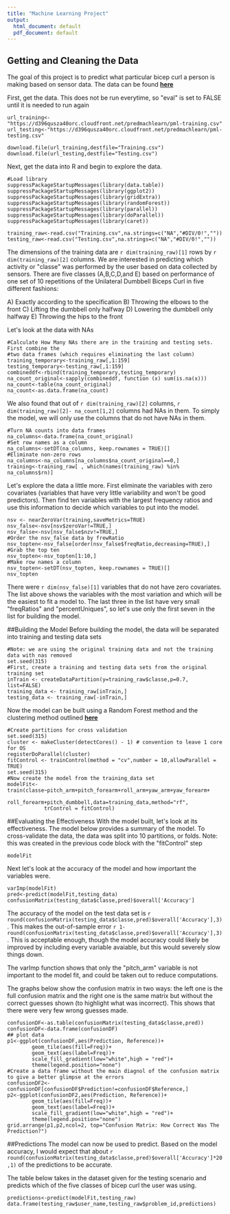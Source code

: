 ```yaml
---
title: "Machine Learning Project"
output:
  html_document: default
  pdf_document: default
---
```


## Getting and Cleaning the Data
The goal of this project is to predict what particular bicep curl a person is making based on sensor data. The data can be found __[here](http://groupware.les.inf.puc-rio.br/har)__

First, get the data. This does not be run everytime, so "eval" is set to FALSE until it is needed to run again

```{r, cache=TRUE,eval=FALSE}
url_training<-"https://d396qusza40orc.cloudfront.net/predmachlearn/pml-training.csv"
url_testing<-"https://d396qusza40orc.cloudfront.net/predmachlearn/pml-testing.csv"

download.file(url_training,destfile="Training.csv")
download.file(url_testing,destfile="Testing.csv")
```

Next, get the data into R and begin to explore the data. 

```{r, cache=FALSE, warning=FALSE}
#Load library
suppressPackageStartupMessages(library(data.table))
suppressPackageStartupMessages(library(ggplot2))
suppressPackageStartupMessages(library(gridExtra))
suppressPackageStartupMessages(library(randomForest))
suppressPackageStartupMessages(library(parallel))
suppressPackageStartupMessages(library(doParallel))
suppressPackageStartupMessages(library(caret))

training_raw<-read.csv("Training.csv",na.strings=c("NA","#DIV/0!",""))
testing_raw<-read.csv("Testing.csv",na.strings=c("NA","#DIV/0!",""))
```

The dimensions of the training data are `r dim(training_raw)[1]` rows by `r dim(training_raw)[2]` columns. We are interested in predicting which activity or "classe" was performed by the user based on data collected by sensors. There are five classes (A,B,C,D,and E) based on performance of one set of 10 repetitions of the Unilateral Dumbbell Biceps Curl in five different fashions:

A) Exactly according to the specification
B) Throwing the elbows to the front
C) Lifting the dumbbell only halfway
D) Lowering the dumbbell only halfway
E) Throwing the hips to the front

Let's look at the data with NAs

```{r}
#Calculate How Many NAs there are in the training and testing sets. First combine the
#two data frames (which requires eliminating the last column)
training_temporary<-training_raw[,1:159]
testing_temporary<-testing_raw[,1:159]
combineddf<-rbind(training_temporary,testing_temporary)
na_count_original<-sapply(combineddf, function (x) sum(is.na(x)))
na_count<-table(na_count_original)
na_count<-as.data.frame(na_count)
```

We also found that out of `r dim(training_raw)[2]` columns, 
`r dim(training_raw)[2]- na_count[1,2]` columns had NAs in them. To simply the model, we will only use the columns that do not have NAs in them.

```{r, cache=TRUE}
#Turn NA counts into data frames
na_columns<-data.frame(na_count_original)
#Set row names as a column
na_columns<-setDT(na_columns, keep.rownames = TRUE)[]
#Eliminate non-zero rows
na_columns<-na_columns[na_columns$na_count_original==0,]
training<-training_raw[ , which(names(training_raw) %in% na_columns$rn)]
```

Let's explore the data a little more. First eliminate the variables with zero covariates (variables that have very little variability and won't be good predictors). Then find ten variables with the largest frequency ratios and use this information to decide which variables to put into the model.

```{r, cache=TRUE}
nsv <- nearZeroVar(training,saveMetrics=TRUE)
nsv_false<-nsv[nsv$zeroVar!=TRUE,]
nsv_false<-nsv[nsv_false$nzv!=TRUE,]
#Order the nsv_false data by frewRatio
nsv_topten<-nsv_false[order(nsv_false$freqRatio,decreasing=TRUE),]
#Grab the top ten
nsv_topten<-nsv_topten[1:10,]
#Make row names a column
nsv_topten<-setDT(nsv_topten, keep.rownames = TRUE)[]
nsv_topten
```

There were `r dim(nsv_false)[1]` variables that do not have zero covariates. The list above shows the variables with the most variation and which will be the easiest to fit a model to. The last three in the list have very small "freqRatios" and "percentUniques", so let's use only the first seven in the list for building the model.

##Building the Model
Before building the model, the data will be separated into training and testing data sets

```{r, cache=TRUE}
#Note: we are using the original training data and not the training data with nas removed
set.seed(315)
#First, create a training and testing data sets from the original training set
inTrain <- createDataPartition(y=training_raw$classe,p=0.7, list=FALSE)
training_data <- training_raw[inTrain,]
testing_data <- training_raw[-inTrain,]
```

Now the model can be built using a Random Forest method and the clustering method outlined __[here](https://github.com/lgreski/datasciencectacontent/blob/master/markdown/pml-randomForestPerformance.md)__

```{r, cache=TRUE, warning=FALSE}
#Create partitions for cross validation
set.seed(315)
cluster <- makeCluster(detectCores() - 1) # convention to leave 1 core for OS
registerDoParallel(cluster)
fitControl <- trainControl(method = "cv",number = 10,allowParallel = TRUE)
set.seed(315)
#Now create the model from the training_data set
modelFit<-train(classe~pitch_arm+pitch_forearm+roll_arm+yaw_arm+yaw_forearm+
                    roll_forearm+pitch_dumbbell,data=training_data,method="rf",
            trControl = fitControl)
```

##Evaluating the Effectiveness
With the model built, let's look at its effectiveness. The model below provides a summary of the model. To cross-validate the data, the data was split into 10 partitions, or folds. Note: this was created in the previous code block with the "fitControl" step

```{r,cache=TRUE}
modelFit
```


Next let's look at the accuracy of the model and how important the variables were. 


```{r, cache=TRUE}
varImp(modelFit)
pred<-predict(modelFit,testing_data)
confusionMatrix(testing_data$classe,pred)$overall['Accuracy']
```

The accuracy of the model on the test data set is 
`r round(confusionMatrix(testing_data$classe,pred)$overall['Accuracy'],3)`. This makes the out-of-sample error `r 1-round(confusionMatrix(testing_data$classe,pred)$overall['Accuracy'],3)`. This is acceptable enough, though the model accuracy could likely be improved by including every variable avaiable, but this would severely slow things down. 

The varImp function shows that only the "pitch_arm" variable is not important to the model fit, and could be taken out to reduce computations.

The graphs below show the confusion matrix in two ways: the left one is the full confusion matrix and the right one is the same matrix but without the correct guesses shown (to highlight what was incorrect). This shows that there were very few wrong guesses made.

```{r, cache=TRUE}
confusionDF<-as.table(confusionMatrix(testing_data$classe,pred))
confusionDF<-data.frame(confusionDF)
## plot data
p1<-ggplot(confusionDF,aes(Prediction, Reference))+
        geom_tile(aes(fill=Freq))+
        geom_text(aes(label=Freq))+
        scale_fill_gradient(low="white",high = "red")+
        theme(legend.position="none")
#Create a data frame without the main diagnol of the confusion matrix to give a better glimpse at the errors
confusionDF2<-confusionDF[confusionDF$Prediction!=confusionDF$Reference,]
p2<-ggplot(confusionDF2,aes(Prediction, Reference))+
        geom_tile(aes(fill=Freq))+
        geom_text(aes(label=Freq))+
        scale_fill_gradient(low="white",high = "red")+
        theme(legend.position="none")
grid.arrange(p1,p2,ncol=2, top="Confusion Matrix: How Correct Was The Prediction?")        
```

##Predictions
The model can now be used to predict. Based on the model accuracy, I would expect that about `r round(confusionMatrix(testing_data$classe,pred)$overall['Accuracy']*20,1)` of the predictions to be accurate.

The table below takes in the dataset given for the testing scenario and predicts which of the five classes of bicep curl the user was using. 

```{r, cache=TRUE}
predictions<-predict(modelFit,testing_raw)
data.frame(testing_raw$user_name,testing_raw$problem_id,predictions)
```





                
                